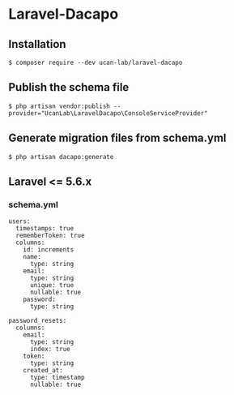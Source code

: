 # Laravel-Dacapo

## Installation

```
$ composer require --dev ucan-lab/laravel-dacapo
```

## Publish the schema file

```
$ php artisan vendor:publish --provider="UcanLab\LaravelDacapo\ConsoleServiceProvider"
```

## Generate migration files from schema.yml

```
$ php artisan dacapo:generate
```

## Laravel <= 5.6.x

### schema.yml

```
users:
  timestamps: true
  rememberToken: true
  columns:
    id: increments
    name:
      type: string
    email:
      type: string
      unique: true
      nullable: true
    password:
      type: string

password_resets:
  columns:
    email:
      type: string
      index: true
    token:
      type: string
    created_at:
      type: timestamp
      nullable: true
```
